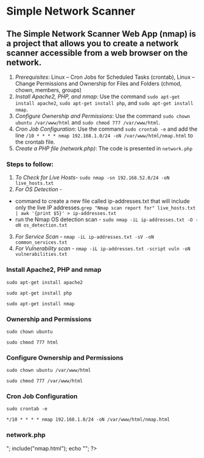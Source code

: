 # Simple Network Scanner

## The Simple Network Scanner Web App (nmap) is a project that allows you to create a network scanner accessible from a web browser on the network.
1. *Prerequisites*: Linux – Cron Jobs for Scheduled Tasks (crontab), Linux – Change Permissions and Ownership for Files and Folders (chmod, chown, members, groups)
2. *Install Apache2, PHP, and nmap*: Use the command `sudo apt-get install apache2`, `sudo apt-get install php`, and `sudo apt-get install nmap`.
3. *Configure Ownership and Permissions*: Use the command `sudo chown ubuntu /var/www/html` and `sudo chmod 777 /var/www/html`.
4. *Cron Job Configuration*: Use the command `sudo crontab -e` and add the line `/10 * * * * nmap 192.168.1.0/24 -oN /var/www/html/nmap.html` to the crontab file.
5. *Create a PHP file (network.php)*: The code is presented in `network.php`

### Steps to follow:
1. *To Check for Live Hosts*- `sudo nmap -sn 192.168.52.0/24 -oN live_hosts.txt`
2. *For OS Detection* -
  
- command to create a new file called ip-addresses.txt that will include only the live IP addresses.`grep "Nmap scan report for" live_hosts.txt | awk '{print $5}' > ip-addresses.txt`
- run the Nmap OS detection scan - `sudo nmap -iL ip-addresses.txt -O -oN os_detection.txt`


3. *For Service Scan* - `nmap -iL ip-addresses.txt -sV -oN common_services.txt`
4. *For Vulnerability scan* - `nmap -iL ip-addresses.txt -script vuln -oN vulnerabilities.txt`


### Install Apache2, PHP and nmap

`sudo apt-get install apache2`

`sudo apt-get install php` 

`sudo apt-get install nmap`

###  Ownership and Permissions

`sudo chown ubuntu`

`sudo chmod 777 html`

### Configure Ownership and Permissions

`sudo chown ubuntu /var/www/html`

`sudo chmod 777 /var/www/html`

### Cron Job Configuration

`sudo crontab -e`

`*/10 * * * * nmap 192.168.1.0/24 -oN /var/www/html/nmap.html`

### network.php

<?php

echo "Server Timestamp: ";
echo date("h:i:sa");

echo "<pre>";
include("nmap.html");
echo "</pre>";

?>
